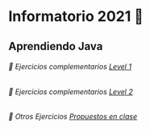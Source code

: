 # Informatorio 2021 🚀

## Aprendiendo Java

###### 🌱 Ejercicios complementarios [Level 1](https://github.com/belencost/Info-Java/tree/master/EjerciciosComplementariosLevel1)

###### 🌱 Ejercicios complementarios [Level 2](https://github.com/belencost/Info-Java/tree/master/EjerciciosComplementariosLevel2)

###### 🌱 Otros Ejercicios [Propuestos en clase](https://github.com/belencost/Info-Java/tree/master/PropuestosClase)

